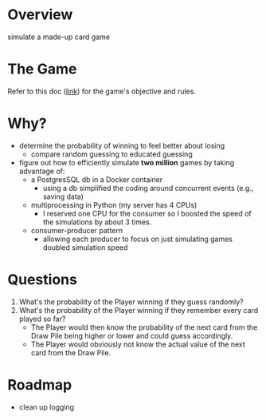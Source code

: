 # Overview
simulate a made-up card game

# The Game
Refer to this doc ([link](app/game/README.md)) for the game's objective and rules.

# Why?
* determine the probability of winning to feel better about losing
    * compare random guessing to educated guessing
* figure out how to efficiently simulate <b>two million</b> games by taking advantage of:
    * a PostgresSQL db in a Docker container
        * using a db simplified the coding around concurrent events (e.g., saving data) 
    * multiprocessing in Python (my server has 4 CPUs)
        * I reserved one CPU for the consumer so I boosted the speed of the simulations by about 3 times.
    * consumer-producer pattern
        * allowing each producer to focus on just simulating games doubled simulation speed

# Questions
1. What's the probability of the Player winning if they guess randomly?
1. What's the probability of the Player winning if they remember every card played so far?
    * The Player would then know the probability of the next card from the Draw Pile being higher or lower and could guess accordingly.
    * The Player would obviously not know the actual value of the next card from the Draw Pile.

# Roadmap
* clean up logging